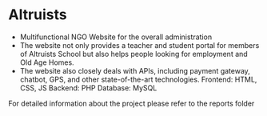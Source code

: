 # Altruists

- Multifunctional NGO Website for the overall administration
- The website not only provides a teacher and student portal for members of Altruists School but also helps people looking for employment and Old Age Homes.
- The website also closely deals with APIs, including payment gateway, chatbot, GPS, and other state-of-the-art technologies.
    Frontend: HTML, CSS, JS
    Backend: PHP
    Database: MySQL




For detailed information about the project please refer to the reports folder
